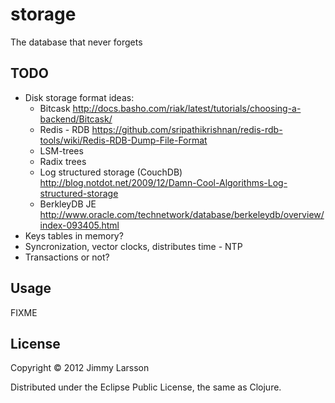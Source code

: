 # storage

The database that never forgets

## TODO

* Disk storage format ideas: 
  * Bitcask http://docs.basho.com/riak/latest/tutorials/choosing-a-backend/Bitcask/
  * Redis - RDB https://github.com/sripathikrishnan/redis-rdb-tools/wiki/Redis-RDB-Dump-File-Format
  * LSM-trees
  * Radix trees
  * Log structured storage (CouchDB) http://blog.notdot.net/2009/12/Damn-Cool-Algorithms-Log-structured-storage
  * BerkleyDB JE http://www.oracle.com/technetwork/database/berkeleydb/overview/index-093405.html  
* Keys tables in memory?
* Syncronization, vector clocks, distributes time - NTP
* Transactions or not?

## Usage

FIXME

## License

Copyright © 2012 Jimmy Larsson

Distributed under the Eclipse Public License, the same as Clojure.
